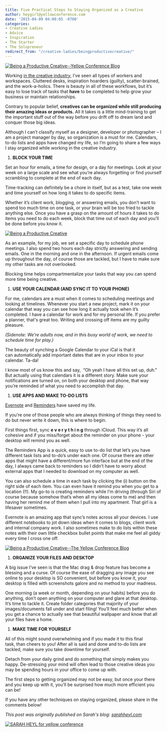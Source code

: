 ```yaml
---
title: Five Practical Steps to Staying Organized as a Creative
author: heygirl@yellowconference.com
date: '2015-04-09 04:00:05 -0700'
categories:
- Creative Ladies
- Advice
- Inspiration
- The Starter
- The Solopreneur
redirect_from: "/creative-ladies/beingproductivecreative/"
---
```


[![Being a Productive Creative--Yellow Conference Blog](https://yellow-blog-images.imgix.net/2015/04/094A4249-1.jpg)](https://yellow-blog-images.imgix.net/2015/04/094A4249-1.jpg)

Working [in the creative industry](http://harbr.co/), I’ve seen all types of workers and workspaces. Cluttered desks, inspiration hoarders (guilty), scatter-brained, and the work-a-holics. There is beauty in all of these workflows, but it’s easy to lose track of tasks that **have** to be completed to help grow your business or maintain relationships.

Contrary to popular belief, **creatives can be organized while still producing their amazing ideas or products.** All it takes is a little mind-training to get the important stuff out of the way before you drift off to dream land and conquer those big ideas.

Although I can’t classify myself as a designer, developer or photographer – I am a project manager by day, so organization is a must for me. Calendars, to-do lists and apps have changed my life, so I’m going to share a few ways I stay organized while working in the creative industry.

1.  **BLOCK YOUR TIME**

Set an hour for emails, a time for design, or a day for meetings. Look at your week on a large scale and see what you’re always forgetting or find yourself scrambling to complete at the end of each day.

Time-tracking can definitely be a chore in itself, but as a test, take one week and time yourself on how long it takes to do specific items.

Whether it’s client work, blogging, or answering emails, you don’t want to spend too much time on one task, or your brain will be too fried to tackle anything else. Once you have a grasp on the amount of hours it takes to do items you need to do each week, block that time out of each day and you’ll be done before you know it.

[![Being a Productive Creative](https://yellow-blog-images.imgix.net/2015/04/094A4189-1.jpg)](https://yellow-blog-images.imgix.net/2015/04/094A4189-1.jpg)

As an example, for my job, we set a specific day to schedule phone meetings. I also spend two hours each day strictly answering and sending emails. One in the morning and one in the afternoon. If urgent emails come up throughout the day, of course those are tackled, but I have to make sure my other tasks are not overlooked.

Blocking time helps compartmentalize your tasks that way you can spend more time being creative.

1.  **USE YOUR CALENDAR (AND SYNC IT TO YOUR PHONE)**

For me, calendars are a must when it comes to scheduling meetings and looking at timelines. Whenever you start a new project, mark it on your calendar that way you can see how long it actually took when it’s completed. I have a calendar for work and for my personal life. If you prefer a planner, that's great too. Writing and crossing off items are my guilty pleasure.

_(Sidenote: We’re adults now, and in this busy world of work, we need to schedule time for play.)_

The beauty of synching a Google Calendar to your iCal is that it can automatically add important dates that are in your inbox to your calendar. Ta-da!

I know most of us know this and say,  “Oh yeah I have all this set up, duh." But actually using that calendars it is a different story. Make sure your notifications are turned on, on both your desktop and phone, that way you’re reminded of what you need to accomplish that day.

1.  **USE APPS AND MAKE TO-DO LISTS**

[Evernote](https://evernote.com/) and [Reminders](https://support.apple.com/en-us/HT202335) have saved my life.

If you’re one of those people who are always thinking of things they need to do but never write it down, this is where to begin.

First things first, sync **e v e r y t h i n g** through iCloud. This way it’s all cohesive and if you miss/forget about the reminder on your phone - your desktop will remind you as well.

The Reminders App is a quick, easy to use to-do list that let’s you have different task lists and to-do’s under each one. Of course there are other apps that might have a different/more fun interface but at the end of the day, I always came back to reminders so I didn’t have to worry about external apps that I needed to download on my computer as well.

You can also schedule a time in each task by clicking the (i) button on the right side of each item. You can even have it remind you when you get to a location (!!). My go-to is creating reminders while I’m driving (through Siri of course because somehow that’s when all my ideas come to me) and then having her remind me of them when I pull into my apartment. That girl is a lifesaver sometimes.

Evernote is an amazing app that sync’s notes across all your devices. I use different notebooks to jot down ideas when it comes to blogs, client work and internal company work. I also sometimes make to do lists within these notes with their own little checkbox bullet points that make me feel all giddy every time I cross one off.

[![Being a Productive Creative--The Yellow Conference Blog](https://yellow-blog-images.imgix.net/2015/04/evernote-reminder-img.jpg)](https://yellow-blog-images.imgix.net/2015/04/evernote-reminder-img.jpg)

1.  **ORGANIZE YOUR FILES AND DESKTOP**

A big issue I’ve seen is that the Mac drag & drop feature has become a blessing and a curse. Of course the ease of dragging any image you see online to your desktop is SO convenient, but before you know it, your desktop is filled with screenshots galore and no method to your madness.

One morning (a week or month, depending on your habits) before you do anything, don’t open anything on your computer and glare at that desktop. It’s time to tackle it. Create folder categories that majority of your images/documents fall under and start filing! You’ll feel much better when you get a chance to actually see that beautiful wallpaper and know that all your files have a home.

1.  **MAKE TIME FOR YOURSELF**

All of this might sound overwhelming and if you made it to this final task, than cheers to you! After all is said and done and to-do lists are tackled, make sure you take downtime for yourself.

Detach from your daily grind and do something that simply makes you happy. De-stressing your mind will often lead to those creative ideas you may be spending hours in your office to come up with.

The first steps to getting organized may not be easy, but once your there and you keep up with it, you’ll be surprised how much more efficient you can be!

If you have any other techniques on staying organized, please share in the comments below!

_This post was originally published on Sarah's blog: [sarahheyl.com](http://www.sarahheyl.com/)_

[![SARAH HEYL for yellow conference](https://yellow-blog-images.imgix.net/2015/04/SARAH-HEYL.jpg)](http://www.sarahheyl.com/)
